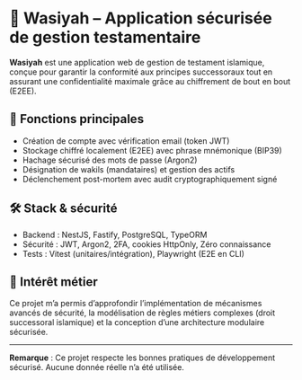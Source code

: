 # 🕋 Wasiyah – Application sécurisée de gestion testamentaire

**Wasiyah** est une application web de gestion de testament islamique, conçue pour garantir la conformité aux principes successoraux tout en assurant une confidentialité maximale grâce au chiffrement de bout en bout (E2EE).

## 🧩 Fonctions principales

- Création de compte avec vérification email (token JWT)
- Stockage chiffré localement (E2EE) avec phrase mnémonique (BIP39)
- Hachage sécurisé des mots de passe (Argon2)
- Désignation de wakils (mandataires) et gestion des actifs
- Déclenchement post-mortem avec audit cryptographiquement signé

## 🛠️ Stack & sécurité

- Backend : NestJS, Fastify, PostgreSQL, TypeORM
- Sécurité : JWT, Argon2, 2FA, cookies HttpOnly, Zéro connaissance
- Tests : Vitest (unitaires/intégration), Playwright (E2E en CLI)

## 🎯 Intérêt métier

Ce projet m’a permis d’approfondir l’implémentation de mécanismes avancés de sécurité, la modélisation de règles métiers complexes (droit successoral islamique) et la conception d’une architecture modulaire sécurisée.

---

**Remarque** : Ce projet respecte les bonnes pratiques de développement sécurisé. Aucune donnée réelle n’a été utilisée.
